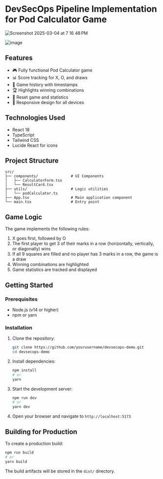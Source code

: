 # DevSecOps Pipeline Implementation for Pod Calculator Game

![Screenshot 2025-03-04 at 7 16 48 PM](https://github.com/user-attachments/assets/7ed79f9c-9144-4870-accd-500085a15592)

![image](https://github.com/user-attachments/assets/5b2813a5-f493-4665-8964-77359b5be93a)

## Features

- 🎮 Fully functional Pod Calculator game
- 📊 Score tracking for X, O, and draws
- 📜 Game history with timestamps
- 🏆 Highlights winning combinations
- 🔄 Reset game and statistics
- 📱 Responsive design for all devices

## Technologies Used

- React 18
- TypeScript
- Tailwind CSS
- Lucide React for icons

## Project Structure

```
src/
├── components/               # UI Components
│   ├── CalculatorForm.tsx       
│   └── ResultCard.tsx   
├── utils/                    # Logic utilities
│   └── podCalculator.ts    
├── App.tsx                   # Main application component
└── main.tsx                  # Entry point
```

## Game Logic

The game implements the following rules:

1. X goes first, followed by O
2. The first player to get 3 of their marks in a row (horizontally, vertically, or diagonally) wins
3. If all 9 squares are filled and no player has 3 marks in a row, the game is a draw
4. Winning combinations are highlighted
5. Game statistics are tracked and displayed

## Getting Started

### Prerequisites

- Node.js (v14 or higher)
- npm or yarn

### Installation

1. Clone the repository:
   ```bash
   git clone https://github.com/yourusername/devsecops-demo.git
   cd devsecops-demo
   ```

2. Install dependencies:
   ```bash
   npm install
   # or
   yarn
   ```

3. Start the development server:
   ```bash
   npm run dev
   # or
   yarn dev
   ```

4. Open your browser and navigate to `http://localhost:5173`

## Building for Production

To create a production build:

```bash
npm run build
# or
yarn build
```

The build artifacts will be stored in the `dist/` directory.

